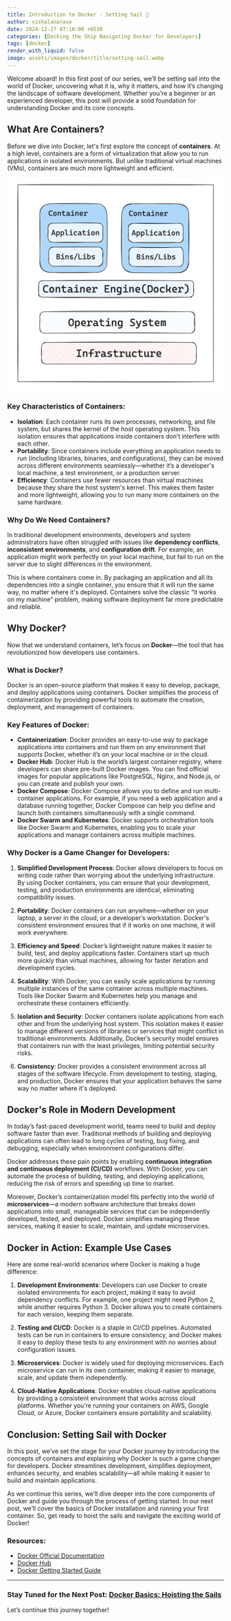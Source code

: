 ```yaml
---
title: Introduction to Docker - Setting Sail 🐳
author: vishalanarase
date: 2024-12-27 07:10:00 +0530
categories: [Docking the Ship Navigating Docker for Developers]
tags: [docker]
render_with_liquid: false
image: assets/images/docker/title/setting-sail.webp
---
```


Welcome aboard! In this first post of our series, we’ll be setting sail into the world of Docker, uncovering what it is, why it matters, and how it’s changing the landscape of software development. Whether you're a beginner or an experienced developer, this post will provide a solid foundation for understanding Docker and its core concepts.

## What Are Containers?

Before we dive into Docker, let's first explore the concept of **containers**. At a high level, containers are a form of virtualization that allow you to run applications in isolated environments. But unlike traditional virtual machines (VMs), containers are much more lightweight and efficient.

![](assets/images/docker/containers.png)

### Key Characteristics of Containers:
- **Isolation**: Each container runs its own processes, networking, and file system, but shares the kernel of the host operating system. This isolation ensures that applications inside containers don’t interfere with each other.
- **Portability**: Since containers include everything an application needs to run (including libraries, binaries, and configurations), they can be moved across different environments seamlessly—whether it’s a developer's local machine, a test environment, or a production server.
- **Efficiency**: Containers use fewer resources than virtual machines because they share the host system's kernel. This makes them faster and more lightweight, allowing you to run many more containers on the same hardware.

### Why Do We Need Containers?

In traditional development environments, developers and system administrators have often struggled with issues like **dependency conflicts**, **inconsistent environments**, and **configuration drift**. For example, an application might work perfectly on your local machine, but fail to run on the server due to slight differences in the environment.

This is where containers come in. By packaging an application and all its dependencies into a single container, you ensure that it will run the same way, no matter where it's deployed. Containers solve the classic “it works on my machine” problem, making software deployment far more predictable and reliable.

## Why Docker?

Now that we understand containers, let’s focus on **Docker**—the tool that has revolutionized how developers use containers.

### What is Docker?

Docker is an open-source platform that makes it easy to develop, package, and deploy applications using containers. Docker simplifies the process of containerization by providing powerful tools to automate the creation, deployment, and management of containers.

### Key Features of Docker:
- **Containerization**: Docker provides an easy-to-use way to package applications into containers and run them on any environment that supports Docker, whether it’s on your local machine or in the cloud.
- **Docker Hub**: Docker Hub is the world’s largest container registry, where developers can share pre-built Docker images. You can find official images for popular applications like PostgreSQL, Nginx, and Node.js, or you can create and publish your own.
- **Docker Compose**: Docker Compose allows you to define and run multi-container applications. For example, if you need a web application and a database running together, Docker Compose can help you define and launch both containers simultaneously with a single command.
- **Docker Swarm and Kubernetes**: Docker supports orchestration tools like Docker Swarm and Kubernetes, enabling you to scale your applications and manage containers across multiple machines.

### Why Docker is a Game Changer for Developers:

1. **Simplified Development Process**: Docker allows developers to focus on writing code rather than worrying about the underlying infrastructure. By using Docker containers, you can ensure that your development, testing, and production environments are identical, eliminating compatibility issues.
   
2. **Portability**: Docker containers can run anywhere—whether on your laptop, a server in the cloud, or a developer’s workstation. Docker's consistent environment ensures that if it works on one machine, it will work everywhere.

3. **Efficiency and Speed**: Docker’s lightweight nature makes it easier to build, test, and deploy applications faster. Containers start up much more quickly than virtual machines, allowing for faster iteration and development cycles.

4. **Scalability**: With Docker, you can easily scale applications by running multiple instances of the same container across multiple machines. Tools like Docker Swarm and Kubernetes help you manage and orchestrate these containers efficiently.

5. **Isolation and Security**: Docker containers isolate applications from each other and from the underlying host system. This isolation makes it easier to manage different versions of libraries or services that might conflict in traditional environments. Additionally, Docker’s security model ensures that containers run with the least privileges, limiting potential security risks.

6. **Consistency**: Docker provides a consistent environment across all stages of the software lifecycle. From development to testing, staging, and production, Docker ensures that your application behaves the same way no matter where it's deployed.

## Docker's Role in Modern Development

In today’s fast-paced development world, teams need to build and deploy software faster than ever. Traditional methods of building and deploying applications can often lead to long cycles of testing, bug fixing, and debugging, especially when environment configurations differ.

Docker addresses these pain points by enabling **continuous integration and continuous deployment (CI/CD)** workflows. With Docker, you can automate the process of building, testing, and deploying applications, reducing the risk of errors and speeding up time to market.

Moreover, Docker’s containerization model fits perfectly into the world of **microservices**—a modern software architecture that breaks down applications into small, manageable services that can be independently developed, tested, and deployed. Docker simplifies managing these services, making it easier to scale, maintain, and update microservices.

## Docker in Action: Example Use Cases

Here are some real-world scenarios where Docker is making a huge difference:

1. **Development Environments**: Developers can use Docker to create isolated environments for each project, making it easy to avoid dependency conflicts. For example, one project might need Python 2, while another requires Python 3. Docker allows you to create containers for each version, keeping them separate.

2. **Testing and CI/CD**: Docker is a staple in CI/CD pipelines. Automated tests can be run in containers to ensure consistency, and Docker makes it easy to deploy these tests to any environment with no worries about configuration issues.

3. **Microservices**: Docker is widely used for deploying microservices. Each microservice can run in its own container, making it easier to manage, scale, and update them independently.

4. **Cloud-Native Applications**: Docker enables cloud-native applications by providing a consistent environment that works across cloud platforms. Whether you’re running your containers on AWS, Google Cloud, or Azure, Docker containers ensure portability and scalability.

## Conclusion: Setting Sail with Docker

In this post, we’ve set the stage for your Docker journey by introducing the concepts of containers and explaining why Docker is such a game changer for developers. Docker streamlines development, simplifies deployment, enhances security, and enables scalability—all while making it easier to build and maintain applications.

As we continue this series, we’ll dive deeper into the core components of Docker and guide you through the process of getting started. In our next post, we’ll cover the basics of Docker installation and running your first container. So, get ready to hoist the sails and navigate the exciting world of Docker!


### Resources:
- [Docker Official Documentation](https://docs.docker.com/)
- [Docker Hub](https://hub.docker.com/)
- [Docker Getting Started Guide](https://docs.docker.com/get-started/)

---

### **Stay Tuned for the Next Post:** [Docker Basics: Hoisting the Sails](https://vishalanarase.github.io/posts/docker-02-hoisting-the-sails/)  

Let’s continue this journey together!
 
